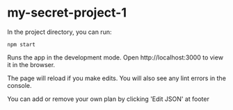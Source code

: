 # my-secret-project-1

In the project directory, you can run:

```npm start```

Runs the app in the development mode.
Open http://localhost:3000 to view it in the browser.

The page will reload if you make edits.
You will also see any lint errors in the console.

You can add or remove your own plan by clicking 'Edit JSON' at footer
